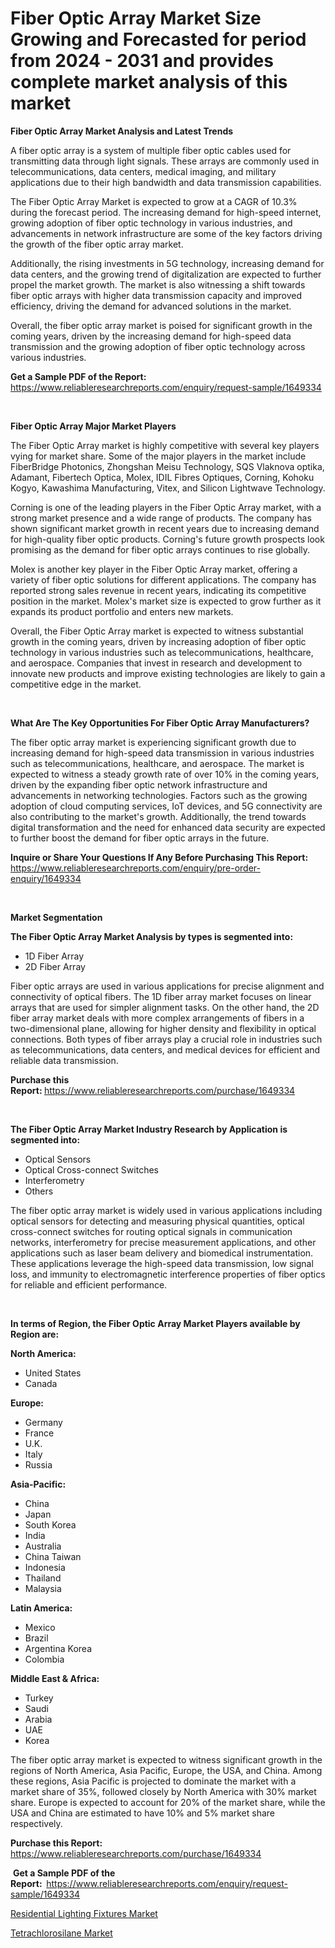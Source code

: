 <p><h1>Fiber Optic Array Market Size Growing and Forecasted for period from 2024 - 2031 and provides complete market analysis of this market</h1></p><p><strong>Fiber Optic Array Market Analysis and Latest Trends</strong></p>
<p><p>A fiber optic array is a system of multiple fiber optic cables used for transmitting data through light signals. These arrays are commonly used in telecommunications, data centers, medical imaging, and military applications due to their high bandwidth and data transmission capabilities.</p><p>The Fiber Optic Array Market is expected to grow at a CAGR of 10.3% during the forecast period. The increasing demand for high-speed internet, growing adoption of fiber optic technology in various industries, and advancements in network infrastructure are some of the key factors driving the growth of the fiber optic array market.</p><p>Additionally, the rising investments in 5G technology, increasing demand for data centers, and the growing trend of digitalization are expected to further propel the market growth. The market is also witnessing a shift towards fiber optic arrays with higher data transmission capacity and improved efficiency, driving the demand for advanced solutions in the market.</p><p>Overall, the fiber optic array market is poised for significant growth in the coming years, driven by the increasing demand for high-speed data transmission and the growing adoption of fiber optic technology across various industries.</p></p>
<p><strong>Get a Sample PDF of the Report:&nbsp;</strong> <a href="https://www.reliableresearchreports.com/enquiry/request-sample/1649334">https://www.reliableresearchreports.com/enquiry/request-sample/1649334</a></p>
<p>&nbsp;</p>
<p><strong>Fiber Optic Array Major Market Players</strong></p>
<p><p>The Fiber Optic Array market is highly competitive with several key players vying for market share. Some of the major players in the market include FiberBridge Photonics, Zhongshan Meisu Technology, SQS Vlaknova optika, Adamant, Fibertech Optica, Molex, IDIL Fibres Optiques, Corning, Kohoku Kogyo, Kawashima Manufacturing, Vitex, and Silicon Lightwave Technology.</p><p>Corning is one of the leading players in the Fiber Optic Array market, with a strong market presence and a wide range of products. The company has shown significant market growth in recent years due to increasing demand for high-quality fiber optic products. Corning's future growth prospects look promising as the demand for fiber optic arrays continues to rise globally.</p><p>Molex is another key player in the Fiber Optic Array market, offering a variety of fiber optic solutions for different applications. The company has reported strong sales revenue in recent years, indicating its competitive position in the market. Molex's market size is expected to grow further as it expands its product portfolio and enters new markets.</p><p>Overall, the Fiber Optic Array market is expected to witness substantial growth in the coming years, driven by increasing adoption of fiber optic technology in various industries such as telecommunications, healthcare, and aerospace. Companies that invest in research and development to innovate new products and improve existing technologies are likely to gain a competitive edge in the market.</p></p>
<p>&nbsp;</p>
<p><strong>What Are The Key Opportunities For Fiber Optic Array Manufacturers?</strong></p>
<p><p>The fiber optic array market is experiencing significant growth due to increasing demand for high-speed data transmission in various industries such as telecommunications, healthcare, and aerospace. The market is expected to witness a steady growth rate of over 10% in the coming years, driven by the expanding fiber optic network infrastructure and advancements in networking technologies. Factors such as the growing adoption of cloud computing services, IoT devices, and 5G connectivity are also contributing to the market's growth. Additionally, the trend towards digital transformation and the need for enhanced data security are expected to further boost the demand for fiber optic arrays in the future.</p></p>
<p><strong>Inquire or Share Your Questions If Any Before Purchasing This Report:</strong> <a href="https://www.reliableresearchreports.com/enquiry/pre-order-enquiry/1649334">https://www.reliableresearchreports.com/enquiry/pre-order-enquiry/1649334</a></p>
<p>&nbsp;</p>
<p><strong>Market Segmentation</strong></p>
<p><strong>The Fiber Optic Array Market Analysis by types is segmented into:</strong></p>
<p><ul><li>1D Fiber Array</li><li>2D Fiber Array</li></ul></p>
<p><p>Fiber optic arrays are used in various applications for precise alignment and connectivity of optical fibers. The 1D fiber array market focuses on linear arrays that are used for simpler alignment tasks. On the other hand, the 2D fiber array market deals with more complex arrangements of fibers in a two-dimensional plane, allowing for higher density and flexibility in optical connections. Both types of fiber arrays play a crucial role in industries such as telecommunications, data centers, and medical devices for efficient and reliable data transmission.</p></p>
<p><strong>Purchase this Report:&nbsp;</strong><a href="https://www.reliableresearchreports.com/purchase/1649334">https://www.reliableresearchreports.com/purchase/1649334</a></p>
<p>&nbsp;</p>
<p><strong>The Fiber Optic Array Market Industry Research by Application is segmented into:</strong></p>
<p><ul><li>Optical Sensors</li><li>Optical Cross-connect Switches</li><li>Interferometry</li><li>Others</li></ul></p>
<p><p>The fiber optic array market is widely used in various applications including optical sensors for detecting and measuring physical quantities, optical cross-connect switches for routing optical signals in communication networks, interferometry for precise measurement applications, and other applications such as laser beam delivery and biomedical instrumentation. These applications leverage the high-speed data transmission, low signal loss, and immunity to electromagnetic interference properties of fiber optics for reliable and efficient performance.</p></p>
<p>&nbsp;</p>
<p><strong>In terms of Region, the Fiber Optic Array Market Players available by Region are:</strong></p>
<p>
    <p> <strong> North America: </strong>
        <ul>
            <li>United States</li>
            <li>Canada</li>
        </ul>
        </p> 
    <p> <strong> Europe: </strong>
        <ul>
            <li>Germany</li>
            <li>France</li>
            <li>U.K.</li>
            <li>Italy</li>
            <li>Russia</li>
        </ul>
        </p> 
    <p> <strong> Asia-Pacific: </strong>
        <ul>
            <li>China</li>
            <li>Japan</li>
            <li>South Korea</li>
            <li>India</li>
            <li>Australia</li>
            <li>China Taiwan</li>
            <li>Indonesia</li>
            <li>Thailand</li>
            <li>Malaysia</li>
        </ul>
        </p> 
    <p> <strong> Latin America: </strong>
        <ul>
            <li>Mexico</li>
            <li>Brazil</li>
            <li>Argentina Korea</li>
            <li>Colombia</li>
        </ul>
        </p> 
    <p> <strong> Middle East & Africa: </strong>
        <ul>
            <li>Turkey</li>
            <li>Saudi</li>
            <li>Arabia</li>
            <li>UAE</li>
            <li>Korea</li>
        </ul>
    </p>
    </p>
<p><p>The fiber optic array market is expected to witness significant growth in the regions of North America, Asia Pacific, Europe, the USA, and China. Among these regions, Asia Pacific is projected to dominate the market with a market share of 35%, followed closely by North America with 30% market share. Europe is expected to account for 20% of the market share, while the USA and China are estimated to have 10% and 5% market share respectively.</p></p>
<p><strong>Purchase this Report: </strong><a href="https://www.reliableresearchreports.com/purchase/1649334">https://www.reliableresearchreports.com/purchase/1649334</a></p>
<p>&nbsp;<strong>Get a Sample PDF of the Report:&nbsp;&nbsp;</strong><a href="https://www.reliableresearchreports.com/enquiry/request-sample/1649334">https://www.reliableresearchreports.com/enquiry/request-sample/1649334</a></p>
<p><strong></strong></p>
<p><p><a href="https://github.com/tamvrosiya/Market-Research-Report-List-3/blob/main/residential-lighting-fixtures-market.md">Residential Lighting Fixtures Market</a></p><p><a href="https://ivy-potential-64b.notion.site/Tetrachlorosilane-Market-Provides-Detailed-Segmentation-of-this-Market-based-on-Type-Application-a-8779a133209946339ab763339eac8758">Tetrachlorosilane Market</a></p></p>